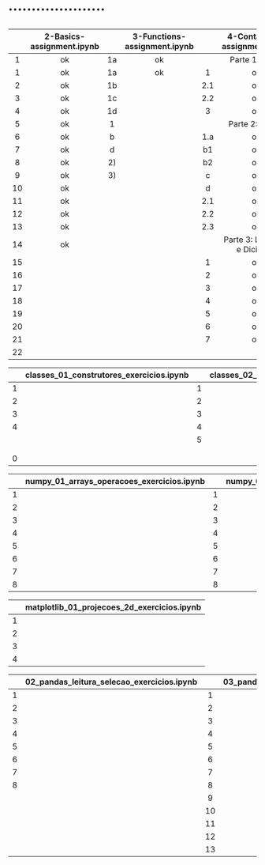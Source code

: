 # .....................
## 
|    | 2-Basics-assignment.ipynb|    | 3-Functions-assignment.ipynb |    | 4-Containers-assignment.ipynb|
|:-: | :-----------------------:|:-: |:----------------------------:|:-: |:----------------------------:|
| 1  | ok                       | 1a | ok                           |    | Parte 1: Listas              |
| 1  | ok                       | 1a | ok                           | 1  | ok                           |
| 2  | ok                       | 1b |                              | 2.1| ok                           |
| 3  | ok                       | 1c |                              | 2.2| ok                           |
| 4  | ok                       | 1d |                              | 3  | ok                           |
| 5  | ok                       | 1  |                              |    |  Parte 2: Tuplas             |
| 6  | ok                       | b  |                              | 1.a| ok                           |
| 7  | ok                       | d  |                              | b1 | ok                           |
| 8  | ok                       | 2) |                              | b2 | ok                           |
| 9  | ok                       | 3) |                              | c  | ok                           |
| 10 | ok                       |    |                              | d  | ok                           |
| 11 | ok                       |    |                              | 2.1| ok                           |
| 12 | ok                       |    |                              | 2.2| ok                           |
| 13 | ok                       |    |                              | 2.3| ok                           |
| 14 | ok                       |    |                              |    |  Parte 3: Lambdas e Dicionári|
| 15 |                          |    |                              | 1  | ok                           |
| 16 |                          |    |                              | 2  | ok                           |
| 17 |                          |    |                              | 3  | ok                           |
| 18 |                          |    |                              | 4  | ok                           |
| 19 |                          |    |                              | 5  | ok                           |
| 20 |                          |    |                              | 6  | ok                           |
| 21 |                          |    |                              | 7  | ok                           |
| 22 |                          |    |                              |    |                              |

|    | classes_01_construtores_exercicios.ipynb |    |classes_02_métodos_exercicios.ipynb |
|:-: |:----------------------------------------:|:-: |:----------------------------------:|
| 1  |                                          | 1  |                                    |
| 2  |                                          | 2  |                                    |
| 3  |                                          | 3  |                                    |
| 4  |                                          | 4  |                                    |
|    |                                          | 5  |                                    |
|    |                                          |    |                                    |
|    |                                          |    |                                    |
| 0  |                                          |    |                                    |

|    | numpy_01_arrays_operacoes_exercicios.ipynb |    |numpy_02_algebra_linear_exercicios.ipynb |
|:-: |:------------------------------------------:|:-: |:---------------------------------------:|
| 1  |                                            | 1  |                                         |
| 2  |                                            | 2  |                                         |
| 3  |                                            | 3  |                                         |
| 4  |                                            | 4  |                                         |
| 5  |                                            | 5  |                                         |
| 6  |                                            | 6  |                                         |
| 7  |                                            | 7  |                                         |
| 8  |                                            | 8  |                                         |

|   |matplotlib_01_projecoes_2d_exercicios.ipynb |
|:-:|:------------------------------------------:|
| 1 |                                            |
| 2 |                                            |
| 3 |                                            |
| 4 |                                            |

|   | 02_pandas_leitura_selecao_exercicios.ipynb |    |03_pandas_bd_exercicios.ipynb|
|:-:|:------------------------------------------:|:-: |:---------------------------:|
| 1 |                                            | 1  |                             |
| 2 |                                            | 2  |                             |
| 3 |                                            | 3  |                             |
| 4 |                                            | 4  |                             |
| 5 |                                            | 5  |                             |
| 6 |                                            | 6  |                             |
| 7 |                                            | 7  |                             |
| 8 |                                            | 8  |                             |
|   |                                            | 9  |                             |
|   |                                            | 10 |                             |
|   |                                            | 11 |                             |
|   |                                            | 12 |                             |
|   |                                            | 13 |                             |
